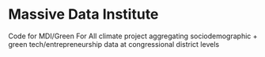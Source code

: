 # Massive Data Institute

Code for MDI/Green For All climate project aggregating sociodemographic + green tech/entrepreneurship data at congressional district levels
